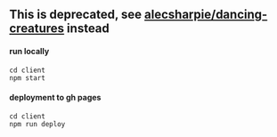 ## This is deprecated, see [alecsharpie/dancing-creatures](https://github.com/alecsharpie/dancing-creatures) instead


#### run locally
```
cd client
npm start
```

#### deployment to gh pages
```
cd client
npm run deploy
```
